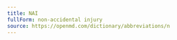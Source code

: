 ```yaml
---
title: NAI
fullForm: non-accidental injury
source: https://openmd.com/dictionary/abbreviations/n
---
```

